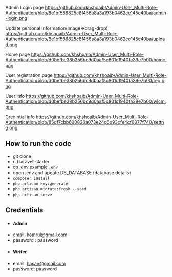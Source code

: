 Admin Login page
https://github.com/khshoaib/Admin-User_Multi-Role-Authentication/blob/8e1bf588825c8f456a8a3a193b0462ce145c40ba/admin-login.png

Update personal Information(Image->drag-drop)
https://github.com/khshoaib/Admin-User_Multi-Role-Authentication/blob/8e1bf588825c8f456a8a3a193b0462ce145c40ba/upload.png

Home page
https://github.com/khshoaib/Admin-User_Multi-Role-Authentication/blob/d0befbe38b256bc9d0aaf5c801c1940fa39e7b00/home.png

User registration page
https://github.com/khshoaib/Admin-User_Multi-Role-Authentication/blob/d0befbe38b256bc9d0aaf5c801c1940fa39e7b00/reg.png

User info
https://github.com/khshoaib/Admin-User_Multi-Role-Authentication/blob/d0befbe38b256bc9d0aaf5c801c1940fa39e7b00/wlcm.png

Credintial info
https://github.com/khshoaib/Admin-User_Multi-Role-Authentication/blob/85df7cbb600826a073e24c6b93cfe4cf6877f740/settng.png

## How to run the code
- git clone 
- cd laravel-starter
- cp .env.example `.env`
- open .env and update DB_DATABASE (database details)
- `composer install`
- `php artisan key:generate`
- `php artisan migrate:fresh --seed`
- `php artisan serve`


## Credentials
- #### Admin
- email: kamrul@gmail.com
- password : password
- #### Writer
- email: hasan@gmail.com
- password: password

